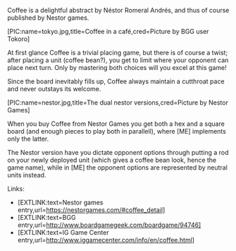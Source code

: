 Coffee is a delightful abstract by Néstor Romeral Andrés, and thus of course published by Nestor games.

[PIC:name=tokyo.jpg,title=Coffee in a café,cred=Picture by BGG user Tokoro]

At first glance Coffee is a trivial placing game, but there is of course a twist; after placing a unit (coffee bean?), you get to limit where your opponent can place next turn. Only by mastering both choices will you excel at this game!

Since the board inevitably fills up, Coffee always maintain a cutthroat pace and never outstays its welcome.

[PIC:name=nestor.jpg,title=The dual nestor versions,cred=Picture by Nestor Games]

When you buy Coffee from Nestor Games you get both a hex and a square board (and enough pieces to play both in parallell), where [ME] implements only the latter.

The Nestor version have you dictate opponent options through putting a rod on your newly deployed unit (which gives a coffee bean look, hence the game name), while in [ME] the opponent options are represented by neutral units instead.

Links:

- [EXTLINK:text=Nestor games entry,url=https://nestorgames.com/#coffee_detail]
- [EXTLINK:text=BGG entry,url=http://www.boardgamegeek.com/boardgame/94746]
- [EXTLINK:text=IG Game Center entry,url=http://www.iggamecenter.com/info/en/coffee.html]
